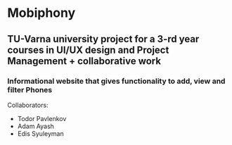 # Mobiphony
## TU-Varna university project for a 3-rd year courses in UI/UX design and Project Management + collaborative work

### Informational website that gives functionality to add, view and filter Phones

Collaborators:
- Todor Pavlenkov
- Adam Ayash
- Edis Syuleyman 